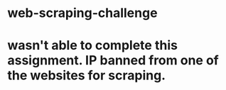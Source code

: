 # web-scraping-challenge

# wasn't able to complete this assignment. IP banned from one of the websites for scraping.
